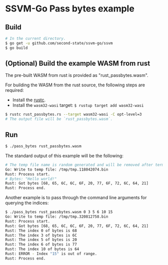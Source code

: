 # SSVM-Go Pass bytes example

## Build

```bash
# In the current directory.
$ go get -u github.com/second-state/ssvm-go/ssvm
$ go build
```

## (Optional) Build the example WASM from rust

The pre-built WASM from rust is provided as "rust_passbytes.wasm".

For building the WASM from the rust source, the following steps are required:

* Install the [rustc](https://www.rust-lang.org/tools/install).
* Install the `wasm32-wasi` target: `$ rustup target add wasm32-wasi`

```bash
$ rustc rust_passbytes.rs --target wasm32-wasi -C opt-level=3
# The output file will be `rust_passbytes.wasm`.
```

## Run

```bash
$ ./pass_bytes rust_passbytes.wasm
```

The standard output of this example will be the following:

```bash
# The temp file name is random generated and will be removed after termination.
Go: Write to temp file: /tmp/tmp.118042074.bin
Rust: Process start.
# Bytes: "Hello world!"
Rust: Got bytes [68, 65, 6C, 6C, 6F, 20, 77, 6F, 72, 6C, 64, 21]
Rust: Process end.
```

Another example is to pass through the command line arguments for querying the indices:

```bash
$ ./pass_bytes rust_passbytes.wasm 0 3 5 6 10 15
Go: Write to temp file: /tmp/tmp.320812758.bin
Rust: Process start.
Rust: Got bytes [68, 65, 6C, 6C, 6F, 20, 77, 6F, 72, 6C, 64, 21]
Rust: The index 0 of bytes is 68
Rust: The index 3 of bytes is 6C
Rust: The index 5 of bytes is 20
Rust: The index 6 of bytes is 77
Rust: The index 10 of bytes is 64
Rust: ERROR - Index "15" is out of range.
Rust: Process end.
```
